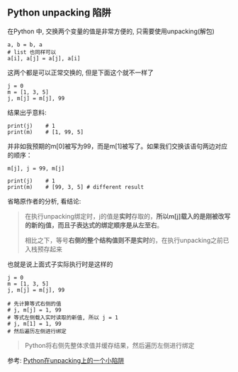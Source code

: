 ## Python unpacking 陷阱

在Python 中, 交换两个变量的值是非常方便的, 只需要使用unpacking\(解包\)

```
a, b = b, a
# list 也同样可以
a[i], a[j] = a[j], a[i]
```

这两个都是可以正常交换的, 但是下面这个就不一样了

```
j = 0
m = [1, 3, 5] 
j, m[j] = m[j], 99
```

结果出乎意料:

```
print(j)    # 1
print(m)    # [1, 99, 5]
```

并非如我预期的m\[0\]被写为99，而是m\[1\]被写了。如果我们交换该语句两边对应的顺序：

```
m[j], j = 99, m[j]

print(j)    # 1
print(m)    # [99, 3, 5] # different result
```

省略原作者的分析, 看结论: 

> 在执行unpacking绑定时，j的值是**实时**存取的，**所以m\[j\]载入的是刚被改写的新的j值，**而且子表达式的绑定顺序是**从左至右**。
>
> 相比之下，等号**右侧的整个结构值则不是实时**的，在执行unpacking之前已入栈预存起来

也就是说上面式子实际执行时是这样的

```
j = 0
m = [1, 3, 5] 
j, m[j] = m[j], 99

# 先计算等式右侧的值
# j, m[j] = 1, 99
# 等式左侧载入实时读取的新值, 所以 j = 1 
# j, m[1] = 1, 99
# 然后遍历左侧进行绑定
```

> Python将右侧先整体求值并缓存结果，然后遍历左侧进行绑定

参考: [Python在unpacking上的一个小陷阱](https://zhuanlan.zhihu.com/p/25436739)

